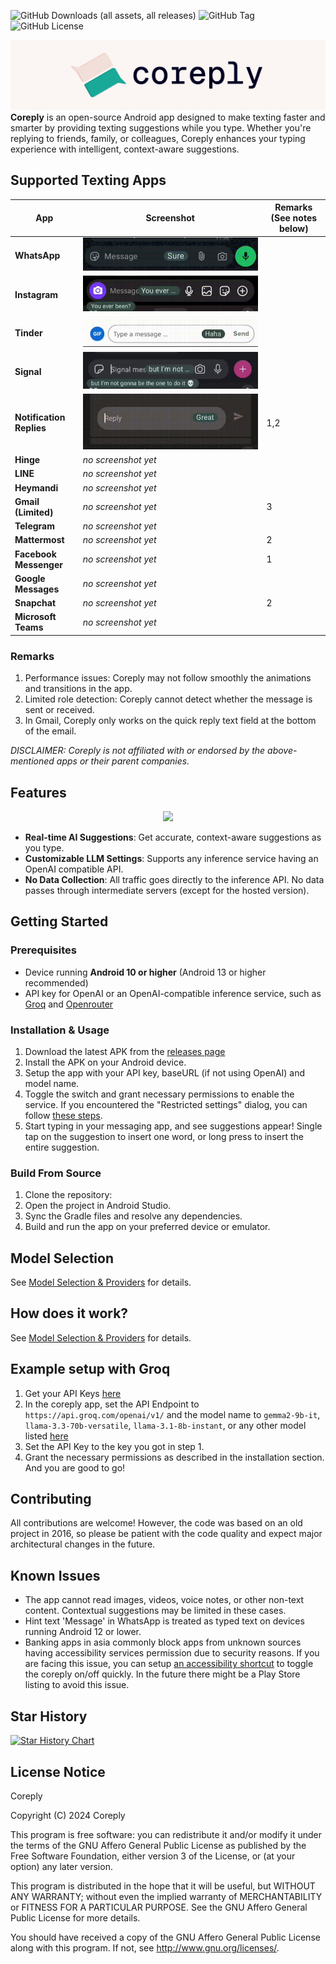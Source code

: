 ![GitHub Downloads (all assets, all releases)](https://img.shields.io/github/downloads/coreply/coreply/total)
![GitHub Tag](https://img.shields.io/github/v/tag/coreply/coreply)
![GitHub License](https://img.shields.io/github/license/coreply/coreply)

![Coreply banner](./docs/static/narrowbanner.png)
**Coreply** is an open-source Android app designed to make texting faster and smarter by providing texting suggestions while you type. Whether you're replying to friends, family, or colleagues, Coreply enhances your typing experience with intelligent, context-aware suggestions.

## Supported Texting Apps

| App | Screenshot | Remarks (See notes below) |
|-----|------------|---------------------------|
| **WhatsApp** | ![](./docs/static/whatsapp.gif) |                           |
| **Instagram** | ![](./docs/static/insta.gif) |                           |
| **Tinder** | ![](./docs/static/tinder.gif) |                           |
| **Signal** | ![](./docs/static/signal.gif) |                           |
| **Notification Replies** | ![](./docs/static/notifications.gif) | 1,2                       |
| **Hinge** | _no screenshot yet_ |                           |
| **LINE** | _no screenshot yet_ |                           |
| **Heymandi** | _no screenshot yet_ |                           |
| **Gmail (Limited)** | _no screenshot yet_ | 3                         |
| **Telegram** | _no screenshot yet_ |                           |
| **Mattermost** | _no screenshot yet_ | 2                         |
| **Facebook Messenger** | _no screenshot yet_ | 1                         |
| **Google Messages** | _no screenshot yet_ |                           |
|**Snapchat** | _no screenshot yet_ | 2                         |
|**Microsoft Teams** | _no screenshot yet_ |                           |

### Remarks
1. Performance issues: Coreply may not follow smoothly the animations and transitions in the app.
2. Limited role detection: Coreply cannot detect whether the message is sent or received.
3. In Gmail, Coreply only works on the quick reply text field at the bottom of the email.

_DISCLAIMER: Coreply is not affiliated with or endorsed by the above-mentioned apps or their parent companies._

## Features

<div align="center">
  <img src="./docs/static/coreply_demo.gif" width="360" />
</div>

-   **Real-time AI Suggestions**: Get accurate, context-aware suggestions as you type.
-   **Customizable LLM Settings**: Supports any inference service having an OpenAI compatible API.
-   **No Data Collection**: All traffic goes directly to the inference API. No data passes through intermediate servers (except for the hosted version).

## Getting Started

### Prerequisites

-   Device running **Android 10 or higher** (Android 13 or higher recommended)
-   API key for OpenAI or an OpenAI-compatible inference service, such as [Groq](https://console.groq.com/) and [Openrouter](https://openrouter.ai/)

### Installation & Usage

1. Download the latest APK from the [releases page](https://github.com/coreply/coreply/releases)
2. Install the APK on your Android device.
3. Setup the app with your API key, baseURL (if not using OpenAI) and model name.
4. Toggle the switch and grant necessary permissions to enable the service. If you encountered the "Restricted settings" dialog, you can follow [these steps](https://support.google.com/android/answer/12623953?hl=en).
5. Start typing in your messaging app, and see suggestions appear! Single tap on the suggestion to insert one word, or long press to insert the entire suggestion.

### Build From Source

1. Clone the repository:
2. Open the project in Android Studio.
3. Sync the Gradle files and resolve any dependencies.
4. Build and run the app on your preferred device or emulator.

## Model Selection

See [Model Selection & Providers](./docs/models.md) for details.

## How does it work?

See [Model Selection & Providers](./docs/models.md) for details.

## Example setup with Groq

1. Get your API Keys [here](https://console.groq.com/keys)
2. In the coreply app, set the API Endpoint to `https://api.groq.com/openai/v1/` and the model name to `gemma2-9b-it`, `llama-3.3-70b-versatile`, `llama-3.1-8b-instant`, or any other model listed [here](https://console.groq.com/docs/models)
3. Set the API Key to the key you got in step 1.
4. Grant the necessary permissions as described in the installation section. And you are good to go!

## Contributing

All contributions are welcome! However, the code was based on an old project in 2016, so please be patient with the code quality and expect major architectural changes in the future.

## Known Issues

-   The app cannot read images, videos, voice notes, or other non-text content. Contextual suggestions may be limited in these cases.
-   Hint text 'Message' in WhatsApp is treated as typed text on devices running Android 12 or lower.
-   Banking apps in asia commonly block apps from unknown sources having accessibility services permission due to security reasons. If you are facing this issue, you can setup [an accessibility shortcut](https://support.google.com/accessibility/android/answer/7650693?hl=en#step_1) to toggle the coreply on/off quickly. In the future there might be a Play Store listing to avoid this issue.

## Star History

[![Star History Chart](https://api.star-history.com/svg?repos=coreply/coreply&type=Date)](https://www.star-history.com/#coreply/coreply&Date)

## License Notice

Coreply

Copyright (C) 2024 Coreply

This program is free software: you can redistribute it and/or modify
it under the terms of the GNU Affero General Public License as published by
the Free Software Foundation, either version 3 of the License, or
(at your option) any later version.

This program is distributed in the hope that it will be useful,
but WITHOUT ANY WARRANTY; without even the implied warranty of
MERCHANTABILITY or FITNESS FOR A PARTICULAR PURPOSE. See the
GNU Affero General Public License for more details.

You should have received a copy of the GNU Affero General Public License
along with this program. If not, see <http://www.gnu.org/licenses/>.

